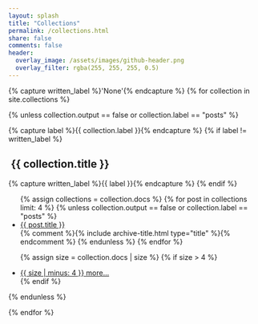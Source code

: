 ```yaml
---
layout: splash
title: "Collections"
permalink: /collections.html
share: false
comments: false
header:
  overlay_image: /assets/images/github-header.png
  overlay_filter: rgba(255, 255, 255, 0.5)
---
```


{% capture written_label %}'None'{% endcapture %}
{% for collection in site.collections %}

  {% unless collection.output == false or collection.label == "posts" %}
  <div class="collect-box">
    {% capture label %}{{ collection.label }}{% endcapture %}
    {% if label != written_label %}
      <h2 id="{{ label | slugify }}" class="archive__subtitle"><i class="fas fa-folder-open"></i>&nbsp;{{ collection.title }}</h2>
      {% capture written_label %}{{ label }}{% endcapture %}
    {% endif %}
  <ul class="collect-list">
  {% assign collections = collection.docs %}
  {% for post in collections limit: 4 %}
    {% unless collection.output == false or collection.label == "posts" %}
	  <li class="file"><a href="{{ site.baseurl }}/{{ post.url }}">{{ post.title }}</a></li>
      {% comment %}{% include archive-title.html type="title" %}{% endcomment %}
    {% endunless %}
  {% endfor %}

  {% assign size = collection.docs | size %}
  {% if size > 4 %}
    <li class="folder-close"><a href="{{ site.baseurl }}/{{ label }}/index.html">{{ size | minus: 4 }} more...</a></li>
  {% endif %}
  </ul>
  </div>
  {% endunless %}


{% endfor %}
